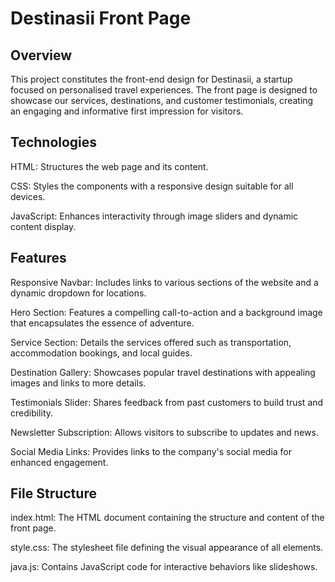 # Destinasii Front Page

## Overview

This project constitutes the front-end design for Destinasii, a startup focused on personalised travel experiences. The front page is designed to showcase our services, destinations, and customer testimonials, creating an engaging and informative first impression for visitors.

## Technologies

HTML: Structures the web page and its content.

CSS: Styles the components with a responsive design suitable for all devices.

JavaScript: Enhances interactivity through image sliders and dynamic content display.

## Features

Responsive Navbar: Includes links to various sections of the website and a dynamic dropdown for locations.

Hero Section: Features a compelling call-to-action and a background image that encapsulates the essence of adventure.

Service Section: Details the services offered such as transportation, accommodation bookings, and local guides.

Destination Gallery: Showcases popular travel destinations with appealing images and links to more details.

Testimonials Slider: Shares feedback from past customers to build trust and credibility.

Newsletter Subscription: Allows visitors to subscribe to updates and news.

Social Media Links: Provides links to the company's social media for enhanced engagement.

## File Structure

index.html: The HTML document containing the structure and content of the front page.

style.css: The stylesheet file defining the visual appearance of all elements.

java.js: Contains JavaScript code for interactive behaviors like slideshows.
